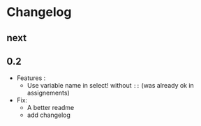 # Changelog

## next

## 0.2

- Features :
  - Use variable name in select! without `::` (was already ok in assignements)
- Fix:
  - A better readme
  - add changelog
